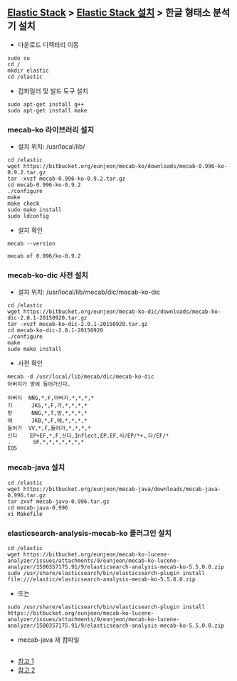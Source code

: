 ﻿## [Elastic Stack](https://github.com/colaboy2010hot/ElasticStack/blob/master/README.md) > [Elastic Stack 설치](https://github.com/colaboy2010hot/ElasticStack/blob/master/Install/README.md) > 한글 형태소 분석기 설치

* 다운로드 디렉터리 이동
```
sudo su
cd /
mkdir elastic
cd /elastic
```

* 컴파일러 및 빌드 도구 설치
```
sudo apt-get install g++
sudo apt-get install make
```

### mecab-ko 라이브러리 설치
* 설치 위치: /usr/local/lib/
```
cd /elastic
wget https://bitbucket.org/eunjeon/mecab-ko/downloads/mecab-0.996-ko-0.9.2.tar.gz
tar -xvzf mecab-0.996-ko-0.9.2.tar.gz
cd mecab-0.996-ko-0.9.2
./configure
make
make check
sudo make install
sudo ldconfig
```
* 설치 확인
```
mecab --version
```
```
mecab of 0.996/ko-0.9.2
```

### mecab-ko-dic 사전 설치
* 설치 위치: /usr/local/lib/mecab/dic/mecab-ko-dic
```
cd /elastic
wget https://bitbucket.org/eunjeon/mecab-ko-dic/downloads/mecab-ko-dic-2.0.1-20150920.tar.gz
tar -xvzf mecab-ko-dic-2.0.1-20150920.tar.gz  
cd mecab-ko-dic-2.0.1-20150920
./configure
make
sudo make install
```
* 사전 확인
```
mecab -d /usr/local/lib/mecab/dic/mecab-ko-dic
아버지가 방에 들어가신다.
```
```
아버지  NNG,*,F,아버지,*,*,*,*
가      JKS,*,F,가,*,*,*,*
방      NNG,*,T,방,*,*,*,*
에      JKB,*,F,에,*,*,*,*
들어가  VV,*,F,들어가,*,*,*,*
신다    EP+EF,*,F,신다,Inflect,EP,EF,시/EP/*+ᆫ다/EF/*
.       SF,*,*,*,*,*,*,*
EOS
```

### mecab-java 설치

```
cd /elastic
wget https://bitbucket.org/eunjeon/mecab-java/downloads/mecab-java-0.996.tar.gz
tar zxvf mecab-java-0.996.tar.gz
cd mecab-java-0.996
vi Makefile
```


### elasticsearch-analysis-mecab-ko 플러그인 설치
```
cd /elastic
wget https://bitbucket.org/eunjeon/mecab-ko-lucene-analyzer/issues/attachments/9/eunjeon/mecab-ko-lucene-analyzer/1500357175.91/9/elasticsearch-analysis-mecab-ko-5.5.0.0.zip
sudo /usr/share/elasticsearch/bin/elasticsearch-plugin install file:///elastic/elasticsearch-analysis-mecab-ko-5.5.0.0.zip
```
* 또는
```
sudo /usr/share/elasticsearch/bin/elasticsearch-plugin install https://bitbucket.org/eunjeon/mecab-ko-lucene-analyzer/issues/attachments/9/eunjeon/mecab-ko-lucene-analyzer/1500357175.91/9/elasticsearch-analysis-mecab-ko-5.5.0.0.zip
```

* mecab-java 재 컴파일
```
```

* [참고 1](http://www.popit.kr/%EC%9D%80%EC%A0%84%ED%95%9C%EB%8B%A2-%EC%84%A4%EC%B9%98-%EC%99%84%EC%A0%84%EC%A0%95%EB%B3%B5/)
* [참고 2](http://guruble.com/?p=416)